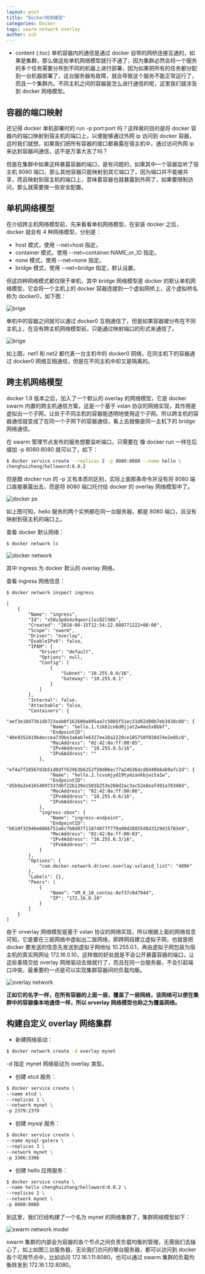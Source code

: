 ```yaml
---
layout: post
title: "Docker网络模型"
categories: Docker
tags: swarm network overlay
author: zch
---
```


* content
{:toc}
单机容器内的通信是通过 docker 自带的网桥连接互通的，如果是集群，那么做这些单机网络模型就行不通了，因为集群必然会将一个服务的多个任务需要分布到不同的机器上进行部署，因为如果把所有的任务都分配到一台机器部署了，这台服务器有故障，就会导致这个服务不能正常运行了，而且一个集群内，不同主机之间的容器是怎么进行通信的呢，这里我们就涉及到 docker 网络模型。













## 容器的端口映射

还记得 docker 单机部署时的 run -p port:port 吗？这样做的目的是将 docker 容器内的端口映射到宿主机的端口上，以便能够通过外网 ip 访问到 docker 容器，这时我们就想，如果我们把所有容器的接口都暴露在宿主机中，通过访问外网 ip 来达到容器间通信，这不是万事大吉了吗？

但是在集群中如果这样暴露容器的端口，是有问题的，如果其中一个容器监听了宿主机 8080 端口，那么其他容器只能映射到其它端口了，因为端口并不能被共享，而且映射到宿主机的端口上，意味着容器也就暴露到外网了，如果要限制访问，那么就需要做一些安全配置。



## 单机网络模型

在介绍跨主机网络模型前，先来看看单机网络模型，在安装 docker 之后，docker 就会有 4 种网络模型，分别是：

- host 模式，使用 --net=host 指定。
- container 模式，使用 --net=container:NAME_or_ID 指定。
- none 模式，使用 --net=none 指定。
- bridge 模式，使用 --net=bridge 指定，默认设置。

但这四种网络模式都仅限于单机，其中 bridge 网络模型是 docker 的默认单机网络模型，它会将一个主机上的 docker 容器连接到一个虚拟网桥上，这个虚拟桥名称为 docker0，如下图：

![brige](https://raw.githubusercontent.com/objcoding/objcoding.github.io/master/images/d_network1.png)

单机中的容器之间就可以通过 docker0 互相通信了，但是如果容器被分布在不同主机上，在没有跨主机网络模型前，只能通过映射端口的形式来通信了。

![brige](https://raw.githubusercontent.com/objcoding/objcoding.github.io/master/images/d_network2.png)

如上图，net1 和 net2 都代表一台主机中的 docker0 网络，在同主机下的容器通过 docker0 网络互相通信，但是在不同主机中却又是隔离的。



## 跨主机网络模型

docker 1.9 版本之后，加入了一个默认的 overlay 的网络模型，它是 docker swarm 内置的跨主机通信方案，这是一个基于 vxlan 协议的网络实现，其作用是虚拟出一个子网，让处于不同主机的容器能透明地使用这个子网。所以跨主机的容器通信就变成了在同一个子网下的容器通信，看上去就像是同一主机下的 bridge 网络通信。



在 swarm 管理节点发布的服务想要监听端口，只需要在 像 docker run 一样在后缀加 -p 8080:8080 就可以了，如下：

```bash
$ docker service create --replicas 2 -p 8080:8080 --name hello \
chenghuizhang/helloword:0.0.2
```

但是跟 docker run 的 -p 又有本质的区别，实际上面那条命令并没有将 8080 端口直接暴露出去，而是将 8080 端口托付给 docker 的 overlay 网络模型中了。

![docker ps](https://raw.githubusercontent.com/objcoding/objcoding.github.io/master/images/d_network3.png)

如上图可知，hello 服务的两个实例都在同一台服务器，都是 8080 端口，且没有映射到宿主机的端口上。

查看 docker 默认网络：

```bash
$ docker network ls
```

![docker network](https://raw.githubusercontent.com/objcoding/objcoding.github.io/master/images/d_network5.png)

其中 ingress 为 docker 默认的 overlay 网络。

查看 ingress 网络信息：

```bash
$ docker network inspect ingress
```

```
[
    {
        "Name": "ingress",
        "Id": "x58u3pdo4z4qooriloi82l58k",
        "Created": "2018-08-15T12:54:22.080771222+08:00",
        "Scope": "swarm",
        "Driver": "overlay",
        "EnableIPv6": false,
        "IPAM": {
            "Driver": "default",
            "Options": null,
            "Config": [
                {
                    "Subnet": "10.255.0.0/16",
                    "Gateway": "10.255.0.1"
                }
            ]
        },
        "Internal": false,
        "Attachable": false,
        "Containers": {
            "aef3e18d73b1db723aab0f162600a805aa7c50b5f51ec31d82d80b7eb3438c08": {
                "Name": "hello.1.tzk61cn6d0jjat2w4mu5x8bbf",
                "EndpointID": "40e9352419b4eccea739be3a6ab7e6327ee28a2220ce185750f028d74e2e05c8",
                "MacAddress": "02:42:0a:ff:00:05",
                "IPv4Address": "10.255.0.5/16",
                "IPv6Address": ""
            },
            "ef4a7f16567d3b51d0dff629b3b6252f50d06ec77a24b36dcd8d40b6ab9afc2d": {
                "Name": "hello.2.lcvumjyd19tymzankbjwita1w",
                "EndpointID": "d5b9a2e41654097337d6f22b139e1501b253e260d2ac3ac52e8eaf491a70340d",
                "MacAddress": "02:42:0a:ff:00:06",
                "IPv4Address": "10.255.0.6/16",
                "IPv6Address": ""
            },
            "ingress-sbox": {
                "Name": "ingress-endpoint",
                "EndpointID": "b610f32940e6066751a6c7b8d87f11874077f779a00d28855d8d3329d15783e9",
                "MacAddress": "02:42:0a:ff:00:03",
                "IPv4Address": "10.255.0.3/16",
                "IPv6Address": ""
            }
        },
        "Options": {
            "com.docker.network.driver.overlay.vxlanid_list": "4096"
        },
        "Labels": {},
        "Peers": [
            {
                "Name": "VM_0_10_centos-8ef37c047944",
                "IP": "172.16.0.10"
            }
        ]
    }
]
```

由于 orverlay 网络模型是基于 vxlan 协议的网络实现，所以根据上面的网络信息可知，它是要在三层网络中虚拟出二层网络，即跨网段建立虚拟子网，也就是把 docker 要发送的信息先发送到虚拟子网地址 10.255.0.1，再由虚拟子网包装为宿主机的真实网网址  172.16.0.10，这样做的好处就是不会公开暴露容器的端口，让这些事情交给  overlay 网络驱动去做就行了，而且在同一台服务器，不会引起端口冲突，最重要的一点是可以实现集群容器间的负载均衡。

![overlay network](https://raw.githubusercontent.com/objcoding/objcoding.github.io/master/images/d_network6.png)

**正如它的名字一样，在所有容器的上面一层，覆盖了一层网络，该网络可以使在集群中的容器像本地通信一样，所以 orverlay 网络模型也称之为覆盖网络。**



## 构建自定义 overlay 网络集群

- 新建网络驱动：

```bash
$ docker network create -d overlay mynet
```

-d 指定 mynet 网络驱动为 overlay 类型。

- 创建 etcd 服务：

```bash
$ docker service create \
--name etcd \
--replicas 1 \
--network mynet \
-p 2379:2379
```

- 创建 mysql 服务：

```bash
$ docker service create \
--name mysql-galera \
--replicas 3 \
--network mynet \
-p 3306:3306
```

- 创建 hello 应用服务：

```bash
$ docker service create \
--name hello chenghuizhang/helloword:0.0.2 \
--replicas 2 \
--network mynet \
-p 8080:8080
```

到这里，我们已经构建了一个名为 mynet 的网络集群了，集群网络模型如下：

![swarm network model](https://raw.githubusercontent.com/objcoding/objcoding.github.io/master/images/d_network4.png)

swarm 集群的内部会为容器的各个节点之间负责负载均衡的管理，无需我们去操心了，如上如图三台服务器，无论我们访问的哪台服务器，都可以访问到 docker 各个可用节点中，比如访问 172.16.1.11:8080，也可以通过 swarm 集群的负载均衡转发到 172.16.1.12:8080。

